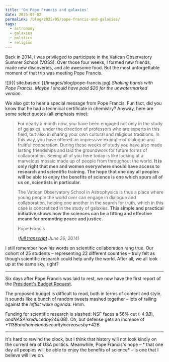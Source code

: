 ```yaml
---
title: 'On Pope Francis and galaxies'
date: 2025-05-02
permalink: /blog/2025/05/pope-francis-and-galaxies/
tags:
  - astronomy
  - galaxies
  - politics
  - religion
---
```


Back in 2014, I was privileged to participate in the Vatican Observatory Summer School (VOSS). Over those four weeks, I formed new friends, made new discoveries, and ate awesome food. But the most unforgettable moment of that trip was meeting Pope Francis.

![]({{ site.baseurl }}/images/blog/pope-francis.jpg)
*Shaking hands with Pope Francis. Maybe I should have paid $20 for the unwatermarked version.*

We also got to hear a special message from Pope Francis. Fun fact, did you know that he had a technical certificate in chemistry? Anyway, here are some select quotes (all emphasis mine): 

> For nearly a month now, you have been engaged not only in the study of galaxies, under the direction of professors who are experts in this field, but also in sharing your own cultural and religious traditions. In this way, you have offered an impressive example of dialogue and fruitful cooperation. During these weeks of study you have also made lasting friendships and laid the groundwork for future forms of collaboration. Seeing all of you here today is like looking at a marvelous mosaic made up of people from throughout the world. **It is only right that men and women everywhere should have access to research and scientific training. The hope that one day all peoples will be able to enjoy the benefits of science is one which spurs all of us on, scientists in particular.**
>
>
> The Vatican Observatory School in Astrophysics is thus a place where young people the world over can engage in dialogue and collaboration, helping one another in the search for truth, which in this case is concretized in the study of galaxies. **This simple and practical initiative shows how the sciences can be a fitting and effective means for promoting peace and justice.**
>
> Pope Francis 
>
> (*[full transcript](https://www.vatican.va/content/francesco/en/speeches/2014/june/documents/papa-francesco_20140626_astronomi-specola-vaticana.html) June 26, 2014)*

I still remember how his words on scientific collaboration rang true. Our cohort of 25 students – representing 22 different countries – truly felt as though scientific research could help unify the world. After all, we all look up at the same sky, right? 

---

Six days after Pope Francis was laid to rest, we now have the first report of the [President's Budget Request](https://www.whitehouse.gov/wp-content/uploads/2025/05/Fiscal-Year-2026-Discretionary-Budget-Request.pdf).

The proposed budget is difficult to read, both in terms of content and style. It sounds like a bunch of random tweets mashed together – lots of railing against the *leftist woke agenda*. Hmm. 

Funding for scientific research is slashed: NSF faces a 56% cut (-$4.9B), and NASA is reduced by 24% (-$6.0B). Oh, but defense gets an increase of +$113B and homeland security increases by +$42B.

---

It's hard to rewind the clock, but I think that history will not look kindly on the current era of USA politics. Meanwhile, Pope Francis's hope – * that one day all peoples will be able to enjoy the benefits of science* – is one that I believe will live on.
